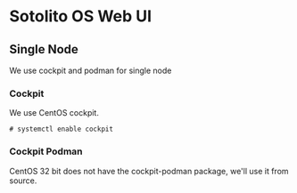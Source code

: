 # Sotolito OS Web UI

## Single Node
We use cockpit and podman for single node

### Cockpit

We use CentOS cockpit.

```
# systemctl enable cockpit
```

### Cockpit Podman

CentOS 32 bit does not have the cockpit-podman package, we'll use it from source.


